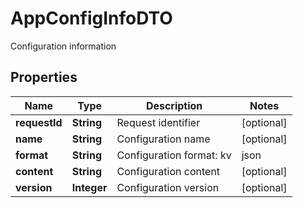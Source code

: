 

# AppConfigInfoDTO

Configuration information

## Properties

| Name | Type | Description | Notes |
|------------ | ------------- | ------------- | -------------|
|**requestId** | **String** | Request identifier |  [optional] |
|**name** | **String** | Configuration name |  [optional] |
|**format** | **String** | Configuration format: kv | json | yaml |  [optional] |
|**content** | **String** | Configuration content |  [optional] |
|**version** | **Integer** | Configuration version |  [optional] |



